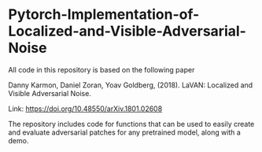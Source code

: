 # Pytorch-Implementation-of-Localized-and-Visible-Adversarial-Noise

All code in this repository is based on the following paper
 
Danny Karmon, Daniel Zoran, Yoav Goldberg, (2018). 
LaVAN: Localized and Visible Adversarial Noise. 

Link: https://doi.org/10.48550/arXiv.1801.02608

The repository includes code for functions that can be used to easily create  and evaluate adversarial patches for any pretrained model, along with a demo.
